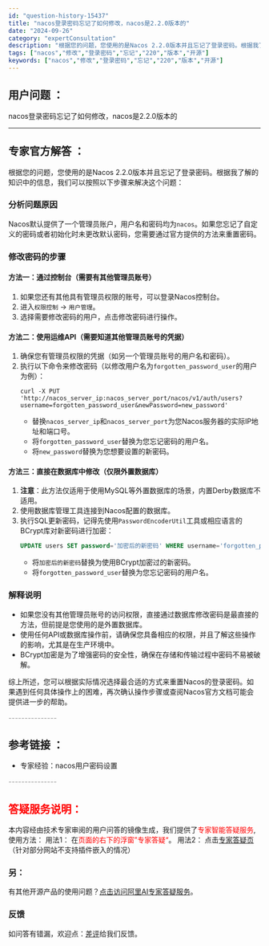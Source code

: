 ```yaml
---
id: "question-history-15437"
title: "nacos登录密码忘记了如何修改，nacos是2.2.0版本的"
date: "2024-09-26"
category: "expertConsultation"
description: "根据您的问题，您使用的是Nacos 2.2.0版本并且忘记了登录密码。根据我了解的知识中的信息，我们可以按照以下步骤来解决这个问题：### 分析问题原因Nacos默认提供了一个管理员账户，用户名和密码均为`nacos`。如果您忘记了自定义的密码或者初始化时未更改默认密码，您需要通过官方提供的方法来重"
tags: ["nacos","修改","登录密码","忘记","220","版本","开源"]
keywords: ["nacos","修改","登录密码","忘记","220","版本","开源"]
---
```


## 用户问题 ： 
 nacos登录密码忘记了如何修改，nacos是2.2.0版本的  

---------------
## 专家官方解答 ：

根据您的问题，您使用的是Nacos 2.2.0版本并且忘记了登录密码。根据我了解的知识中的信息，我们可以按照以下步骤来解决这个问题：

### 分析问题原因
Nacos默认提供了一个管理员账户，用户名和密码均为`nacos`。如果您忘记了自定义的密码或者初始化时未更改默认密码，您需要通过官方提供的方法来重置密码。

### 修改密码的步骤

#### 方法一：通过控制台（需要有其他管理员账号）

1. 如果您还有其他具有管理员权限的账号，可以登录Nacos控制台。
2. 进入`权限控制` -> `用户管理`。
3. 选择需要修改密码的用户，点击修改密码进行操作。

#### 方法二：使用运维API（需要知道其他管理员账号的凭据）

1. 确保您有管理员权限的凭据（如另一个管理员账号的用户名和密码）。
2. 执行以下命令来修改密码（以修改用户名为`forgotten_password_user`的用户为例）：
   ```shell
   curl -X PUT 'http://nacos_server_ip:nacos_server_port/nacos/v1/auth/users?username=forgotten_password_user&newPassword=new_password'
   ```
   - 替换`nacos_server_ip`和`nacos_server_port`为您Nacos服务器的实际IP地址和端口号。
   - 将`forgotten_password_user`替换为您忘记密码的用户名。
   - 将`new_password`替换为您想要设置的新密码。

#### 方法三：直接在数据库中修改（仅限外置数据库）

1. **注意**：此方法仅适用于使用MySQL等外置数据库的场景，内置Derby数据库不适用。
2. 使用数据库管理工具连接到Nacos配置的数据库。
3. 执行SQL更新密码，记得先使用`PasswordEncoderUtil`工具或相应语言的BCrypt库对新密码进行加密：
   ```sql
   UPDATE users SET password='加密后的新密码' WHERE username='forgotten_password_user';
   ```
   - 将`加密后的新密码`替换为使用BCrypt加密过的新密码。
   - 将`forgotten_password_user`替换为您忘记密码的用户名。

### 解释说明
- 如果您没有其他管理员账号的访问权限，直接通过数据库修改密码是最直接的方法，但前提是您使用的是外置数据库。
- 使用任何API或数据库操作前，请确保您具备相应的权限，并且了解这些操作的影响，尤其是在生产环境中。
- BCrypt加密是为了增强密码的安全性，确保在存储和传输过程中密码不易被破解。

综上所述，您可以根据实际情况选择最合适的方式来重置Nacos的登录密码。如果遇到任何具体操作上的困难，再次确认操作步骤或查阅Nacos官方文档可能会提供进一步的帮助。


<font color="#949494">---------------</font> 


## 参考链接 ：

* 专家经验：nacos用户密码设置 


 <font color="#949494">---------------</font> 
 


## <font color="#FF0000">答疑服务说明：</font> 

本内容经由技术专家审阅的用户问答的镜像生成，我们提供了<font color="#FF0000">专家智能答疑服务</font>,使用方法：
用法1： 在<font color="#FF0000">页面的右下的浮窗”专家答疑“</font>。
用法2： 点击[专家答疑页](https://answer.opensource.alibaba.com/docs/intro)（针对部分网站不支持插件嵌入的情况）
### 另：


有其他开源产品的使用问题？[点击访问阿里AI专家答疑服务](https://answer.opensource.alibaba.com/docs/intro)。
### 反馈
如问答有错漏，欢迎点：[差评](https://ai.nacos.io/user/feedbackByEnhancerGradePOJOID?enhancerGradePOJOId=15507)给我们反馈。
